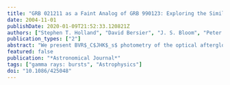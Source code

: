 ```yaml
---
title: "GRB 021211 as a Faint Analog of GRB 990123: Exploring the Similarities and Differences in the Optical Afterglows"
date: 2004-11-01
publishDate: 2020-01-09T21:52:33.120821Z
authors: ["Stephen T. Holland", "David Bersier", "J. S. Bloom", "Peter M. Garnavich", "Nelson Caldwell", "Peter Challis", "Robert Kirshner", "Kevin Luhman", "Brian McLeod", "K. Z. Stanek"]
publication_types: ["2"]
abstract: "We present BVR$_C$JHK$_s$ photometry of the optical afterglow of the gamma-ray burst GRB 021211 taken at the Magellan, MMT, and WIYN observatories between 0.7 and 50 days after the burst. We find an intrinsic spectral slope at optical and near-infrared wavelengths of 0.69+/-0.14 at 0.87 days. The optical decay during the first day is almost identical to that of GRB 990123 except that GRB 021211's optical afterglow was intrinsically approximately 38 times fainter and the transition from the reverse shock to the forward shock may have occurred earlier than it did for GRB 990123. We find no evidence for a jet break or the cooling break passing through optical frequencies during the first day after the burst. There is weak evidence for a break in the J-band decay between 0.89 and 1.87 days, which may be due to a jet. The optical and infrared data are consistent with a relativistic fireball where the shocked electrons are in the slow cooling regime and the electron index is 2.3+/-0.1. The forward shock appears to have been expanding in a homogeneous ambient medium during the first day after the burst. Our analysis suggests that the jet of GRB 021211 may have a small opening angle and that the total gamma-ray energy is likely to be much less than the canonical value of 1.33×10$^51$ ergs. If this is the case, then it is possible that most of the energy of the burst is in another form such as a frozen magnetic field, supernova ejecta, or a second jet component. The host galaxy of GRB 021211 is subluminous and has a star formation rate of at least 1 M$_solar$ yr$^-1$. <P />Some of the observations reported here were obtained at the MMT Observatory, a joint facility of the Smithsonian Institution and the University of Arizona. Some of the observations reported here were obtained with the Magellan 2 (Landon Clay) telescope at the Las Campanas Observatory. Some of the observations reported here were taken at the WIYN Observatory, a joint facility of the University of Wisconsin-Madison, Indiana University, Yale University, and the National Optical Astronomy Observatory."
featured: false
publication: "*Astronomical Journal*"
tags: ["gamma rays: bursts", "Astrophysics"]
doi: "10.1086/425048"
---
```


